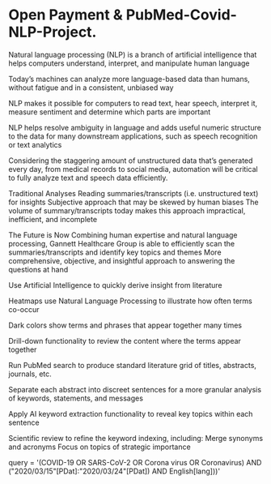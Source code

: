 # Open Payment & PubMed-Covid-NLP-Project.
Natural language processing (NLP) is a branch of artificial intelligence that helps computers understand, interpret, and manipulate human language

Today’s machines can analyze more language-based data than humans, without fatigue and in a consistent, unbiased way

NLP makes it possible for computers to read text, hear speech, interpret it, measure sentiment and determine which parts are important

NLP helps resolve ambiguity in language and adds useful numeric structure to the data for many downstream applications, such as speech recognition or text analytics

Considering the staggering amount of unstructured data that’s generated every day, from medical records to social media, automation will be critical to fully analyze text and speech data efficiently.

Traditional Analyses
Reading summaries/transcripts (i.e. unstructured text) for insights
Subjective approach that may be skewed by human biases
The volume of summary/transcripts today makes this approach impractical, inefficient, and incomplete

The Future is Now
Combining human expertise and natural language processing, Gannett Healthcare Group is able to efficiently scan the summaries/transcripts and identify key topics and themes
More comprehensive, objective, and insightful approach to answering the questions at hand	

Use Artificial Intelligence to quickly derive insight from literature

Heatmaps use Natural Language Processing to illustrate how often terms co-occur

Dark colors show terms and phrases that appear together many times

Drill-down functionality to review the content where the terms appear together

Run PubMed search to produce standard literature grid of titles, abstracts, journals, etc.

Separate each abstract into discreet sentences for a more granular analysis of keywords, statements, and messages

Apply AI keyword extraction functionality to reveal key topics within each sentence

Scientific review to refine the keyword indexing, including:
Merge synonyms and acronyms
Focus on topics of strategic importance

query = '(COVID-19 OR SARS-CoV-2 OR Corona virus OR Coronavirus) AND ("2020/03/15"[PDat]:"2020/03/24"[PDat]) AND English[lang]))'




